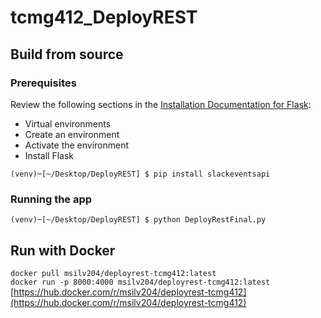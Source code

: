 # tcmg412_DeployREST

## Build from source
### Prerequisites
Review the following sections in the [Installation Documentation for Flask](https://flask.palletsprojects.com/en/2.2.x/installation/):
- Virtual environments
- Create an environment
- Activate the environment
- Install Flask

`(venv)─[~/Desktop/DeployREST] $ pip install slackeventsapi` 

### Running the app 
`(venv)─[~/Desktop/DeployREST] $ python DeployRestFinal.py`

## Run with Docker
`docker pull msilv204/deployrest-tcmg412:latest`  
`docker run -p 8000:4000 msilv204/deployrest-tcmg412:latest`  
[https://hub.docker.com/r/msilv204/deployrest-tcmg412](https://hub.docker.com/r/msilv204/deployrest-tcmg412)
